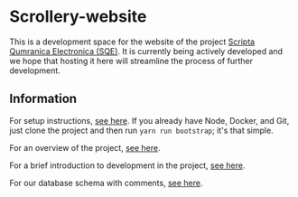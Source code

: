 
# Scrollery-website
This is a development space for the website of the project [Scripta Qumranica Electronica (SQE)](https://qumranica.org).  It is currently being actively developed and we hope that hosting it here will streamline the process of further development.

## Information

For setup instructions, [see here](./docs/SETUP.md).  If you already have Node, Docker, and Git, just clone the project and then run `yarn run bootstrap`; it's that simple.

For an overview of the project, [see here](./docs/Project_overview.md).

For a brief introduction to development in the project, [see here](./docs/Scrollery_website_developer_overview.md).

For our database schema with comments, [see here](https://qumranica.org/database/index.html).